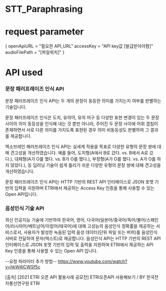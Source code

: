 # STT_Paraphrasing
# request parameter

{
 openApiURL = "필요한 API_URL"
 accessKey = "API key값 [발급받아야함]" 
 audioFilePath = "[파일위치]"
}

# API used
### 문장 패러프레이즈 인식 API
문장 패러프레이즈 인식 API는 두 개의 문장이 동등한 의미를 가지는지 여부를 판별하는 기술입니다.

문장 패러프레이즈 인식은 도치, 유의어, 유의 어구 등 다양한 표현 변경이 있는 두 문장 사이의 의미 동등성을 인식해 내는 것 뿐만 아니라, 주어진 두 문장 사이에 어휘 겹침이 존재하면서 서로 다른 의미를 가지도록 표현된 경우 의미 비동등성도 판별하여 그 결과를 제공합니다.

엑소브레인 패러프레이즈 인식 API는 실세계 적용을 목표로 다양한 유형의 문장 쌍에 대해 견고성을 개선하였습니다. 예를 들어, 도치형(A에서 B로 갔다. vs. B에서 A로 갔다.), 대체형(A가 O를 했다. vs. B가 O를 했다.), 부정형(A가 O를 했다. vs. A가 O를 하지 않았다.), 등 딥러닝 기술이 쉽게 틀리기 쉬운 다양한 유형의 문장 쌍에 대해 견고성을 개선하였습니다.

문장 패러프레이즈 인식 API는 HTTP 기반의 REST API 인터페이스로 JSON 포맷 기반의 입력을 지원하며 ETRI에서 제공하는 Access Key 인증을 통해 사용할 수 있는 Open API입니다.


### 음성인식 기술 API
최신 인공지능 기술에 기반하여 한국어, 영어, 다국어(일본어/중국어/독어/불어/스페인어/러시아어/베트남어/아랍어/태국어)에 대해 고성능의 음성인식 정확률을 제공하는 서비스로서, 사용자가 발성한 녹음된 입력 음성 데이터(단위 파일 또는 버퍼)를 음성인식 서버로 전달하여 문자(텍스트)로 제공합니다. 음성인식 API는 HTTP 기반의 REST API 인터페이스로 JSON 포맷 기반의 입력 및 출력을 지원하며 ETRI에서 제공하는 API Key 인증을 통해 사용할 수 있는 Open API 입니다.



--요청 파라미터 추가 방법--
https://www.youtube.com/watch?v=hkW4ICWSf5c

[출처] [2021 ETRI 오픈 API 활용사례 공모전] ETRI오픈API 사용해보기 / BY 한국전자통신연구원 ETRI
